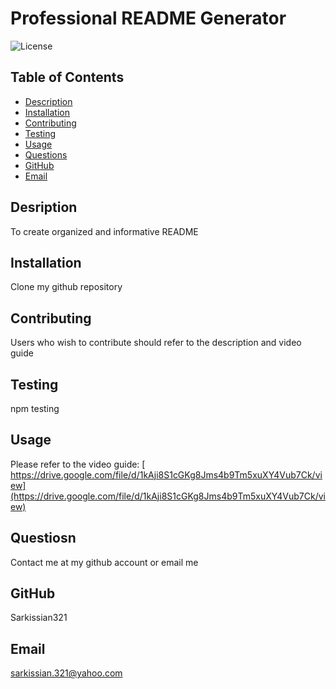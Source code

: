 # Professional README Generator

  ![License](https://img.shields.io/badge/License-MIT-blue.svg)

  ## Table of Contents

  * [Description](#description)
  * [Installation](#installation)
  * [Contributing](#contributing)
  * [Testing](#testing)
  * [Usage](#usage)
  * [Questions](#questions)
  * [GitHub](#github)
  * [Email](#email)

  ## Desription

  To create organized and informative README

  ## Installation

  Clone my github repository

  ## Contributing

  Users who wish to contribute should refer to the description and video guide

  ## Testing

  npm testing

  ## Usage

  Please refer to the video guide:
 [ https://drive.google.com/file/d/1kAji8S1cGKg8Jms4b9Tm5xuXY4Vub7Ck/view](https://drive.google.com/file/d/1kAji8S1cGKg8Jms4b9Tm5xuXY4Vub7Ck/view)


  ## Questiosn

  Contact me at my github account or email me

  ## GitHub

  Sarkissian321

  ## Email

  sarkissian.321@yahoo.com
